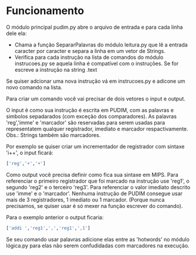 # Funcionamento

O módulo principal pudim.py abre o arquivo de entrada e para cada linha dele ela:

* Chama a função SepararPalavras do módulo leitura.py que lê a entrada caracter por caracter e separa a linha em um vetor de Strings.
* Verifica para cada instrução na lista de comandos do módulo instrucoes.py se aquela linha é compatível com o instruções. Se for escreve a instrução na string .text

Se quiser adcionar uma nova instrução vá em instrucoes.py e adicone um novo comando na lista.

Para criar um comando você vai precisar de dois vetores o input e output.

O input é como sua instrução é escrita em PUDIM, com as palavras e simbolos sepadarados (com exceção dos comparadores).
As palavras 'reg','imme' e 'marcador' são reservadas para serem usadas para representatem qualquer registrador, imediato e marcador respactivamente.
Obs.: Strings também são marcadores.

Por exemplo se quiser criar um incrementador de registrador com sintaxe 'i++', o input ficará:
```python
['reg','+','+']
```

Como output você precisa definir como fica sua sintaxe em MIPS.
Para referenciar o primeiro registrador que foi marcado na instrução use 'reg1', o segundo 'reg2' e o terceiro 'reg3'.
Para referenciar o valor imediato descrito use 'imme' e o 'marcador'.
Nenhuma instrução de PUDIM consegue usar mais de 3 registradores, 1 imediato ou 1 marcador. (Porque nunca precisamos, se quiser usar é só mexer na função escrever do comando).

Para o exemplo anterior o output ficaria:
```python
['addi ','reg1',',','reg1',',1']
```

Se seu comando usar palavras adicione elas entre as 'hotwords' no módulo lógica.py para elas não serem confudidadas com marcadores na execução.

